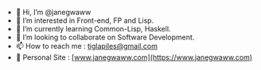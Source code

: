 - 👋 Hi, I’m @janegwaww
- 👀 I’m interested in Front-end, FP and Lisp.
- 🌱 I’m currently learning Common-Lisp, Haskell.
- 💞️ I’m looking to collaborate on Software Development.
- 📫 How to reach me : [tiglapiles@gmail.com](mailto:tiglapiles@gmail.com)
- 👀 Personal Site : [www.janegwaww.com](https://www.janegwaww.com)

<!---
tiglapiles/tiglapiles is a ✨ special ✨ repository because its `README.md` (this file) appears on your GitHub profile.
You can click the Preview link to take a look at your changes.
--->
